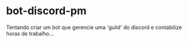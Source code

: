 # bot-discord-pm
Tentando criar um bot que gerencie uma 'guild' do discord e contabilize horas de trabalho...
